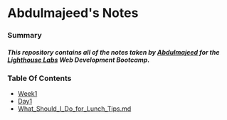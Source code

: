 # Abdulmajeed's Notes

### Summary 
##### This repository contains all of the notes taken by [Abdulmajeed](https://github.com/AbdulmajeedS) for the [Lighthouse Labs](https://www.lighthouselabs.ca/) Web Development Bootcamp.

### Table Of Contents 
* [Week1](/Week_1)
* [Day1](/Week_1/Day_1)
*   [What_Should_I_Do_for_Lunch_Tips.md](/Week_1/Day_1)